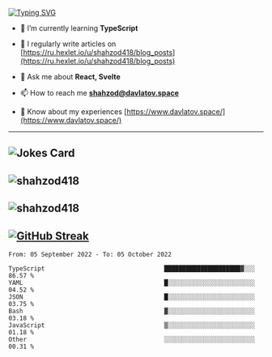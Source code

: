 [![Typing SVG](https://readme-typing-svg.herokuapp.com?font=Turret+Road&height=30&lines=HI!+I%60m+Frontend+Developer)](https://git.io/typing-svg)

- 🌱 I’m currently learning **TypeScript**

- 📝 I regularly write articles on [https://ru.hexlet.io/u/shahzod418/blog_posts](https://ru.hexlet.io/u/shahzod418/blog_posts)

- 💬 Ask me about **React, Svelte**

- 📫 How to reach me **shahzod@davlatov.space**

- 📄 Know about my experiences [https://www.davlatov.space/](https://www.davlatov.space/)

---
![Jokes Card](https://readme-jokes.vercel.app/api?theme=radical)
---
![shahzod418](https://github-readme-stats.vercel.app/api/top-langs?username=shahzod418&show_icons=true&theme=radical&locale=en&layout=compact)
---
![shahzod418](https://github-readme-stats.vercel.app/api?username=shahzod418&show_icons=true&theme=radical&locale=en&count_private=true)
---
[![GitHub Streak](http://github-readme-streak-stats.herokuapp.com?user=shahzod418&theme=radical&date_format=M%20j%5B%2C%20Y%5D)](https://git.io/streak-stats)
---
<!--START_SECTION:waka-->

```text
From: 05 September 2022 - To: 05 October 2022

TypeScript                                 █████████████████████▓░░░   86.57 %
YAML                                       █░░░░░░░░░░░░░░░░░░░░░░░░   04.52 %
JSON                                       █░░░░░░░░░░░░░░░░░░░░░░░░   03.75 %
Bash                                       ▓░░░░░░░░░░░░░░░░░░░░░░░░   03.18 %
JavaScript                                 ▒░░░░░░░░░░░░░░░░░░░░░░░░   01.18 %
Other                                      ░░░░░░░░░░░░░░░░░░░░░░░░░   00.31 %
```

<!--END_SECTION:waka-->
